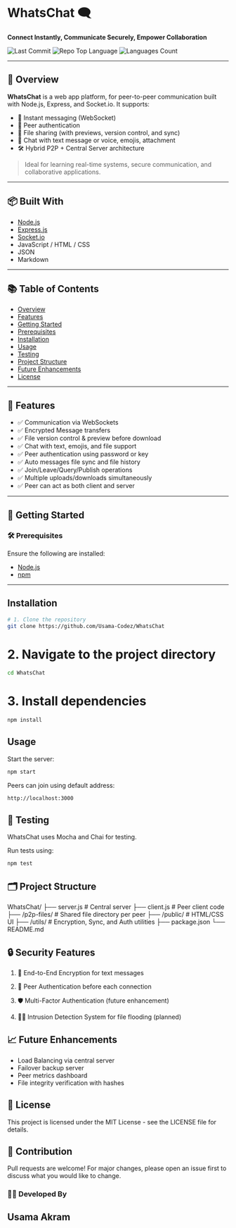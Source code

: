 # WhatsChat 🗨️
**Connect Instantly, Communicate Securely, Empower Collaboration**

![Last Commit](https://img.shields.io/github/last-commit/Usama-Codez/WhatsChat)
![Repo Top Language](https://img.shields.io/github/languages/top/Usama-Codez/WhatsChat)
![Languages Count](https://img.shields.io/github/languages/count/Usama-Codez/WhatsChat)

---

## 🚀 Overview
**WhatsChat** is a web app platform, for peer-to-peer communication built with Node.js, Express, and Socket.io. It supports:

- 🔄 Instant messaging (WebSocket)
- 🔐 Peer authentication
- 🧩 File sharing (with previews, version control, and sync)
- 💬 Chat with text message or voice, emojis, attachment
- 🛠️ Hybrid P2P + Central Server architecture

> Ideal for learning real-time systems, secure communication, and collaborative applications.

---

## 📦 Built With

- [Node.js](https://nodejs.org/)
- [Express.js](https://expressjs.com/)
- [Socket.io](https://socket.io/)
- JavaScript / HTML / CSS
- JSON
- Markdown

---

## 📚 Table of Contents

- [Overview](#-overview)
- [Features](#-features)
- [Getting Started](#-getting-started)
- [Prerequisites](#-prerequisites)
- [Installation](#-installation)
- [Usage](#-usage)
- [Testing](#-testing)
- [Project Structure](#-project-structure)
- [Future Enhancements](#-future-enhancements)
- [License](#-license)

---

## 🔧 Features

- ✅ Communication via WebSockets
- ✅ Encrypted Message transfers
- ✅ File version control & preview before download
- ✅ Chat with text, emojis, and file support
- ✅ Peer authentication using password or key
- ✅ Auto messages file sync and file history
- ✅ Join/Leave/Query/Publish operations
- ✅ Multiple uploads/downloads simultaneously
- ✅ Peer can act as both client and server

---

## 🚀 Getting Started

### 🛠 Prerequisites

Ensure the following are installed:

- [Node.js](https://nodejs.org/)
- [npm](https://www.npmjs.com/)

---

## Installation

```bash
# 1. Clone the repository
git clone https://github.com/Usama-Codez/WhatsChat
```
# 2. Navigate to the project directory
```bash
cd WhatsChat
```
# 3. Install dependencies
```bash
npm install
```

## Usage
Start the server:
```bash
npm start
```

Peers can join using default address:
```bash
http://localhost:3000
```

## 🧪 Testing
WhatsChat uses Mocha and Chai for testing.

Run tests using:
```bash
npm test
```

## 🗂️ Project Structure
WhatsChat/
├── server.js           # Central server
├── client.js           # Peer client code
├── /p2p-files/         # Shared file directory per peer
├── /public/            # HTML/CSS UI
├── /utils/             # Encryption, Sync, and Auth utilities
├── package.json
└── README.md

## 🔒 Security Features
1. 🔐 End-to-End Encryption for text messages

2. 🔑 Peer Authentication before each connection

3. 🛡️ Multi-Factor Authentication (future enhancement)

4. 🕵️‍♂️ Intrusion Detection System for file flooding (planned)

## 📈 Future Enhancements
- Load Balancing via central server
- Failover backup server
- Peer metrics dashboard
- File integrity verification with hashes

## 📜 License
This project is licensed under the MIT License - see the LICENSE file for details.

## 🤝 Contribution
Pull requests are welcome! For major changes, please open an issue first to discuss what you would like to change.

### 🙋‍♂️ Developed By
Usama Akram
---

